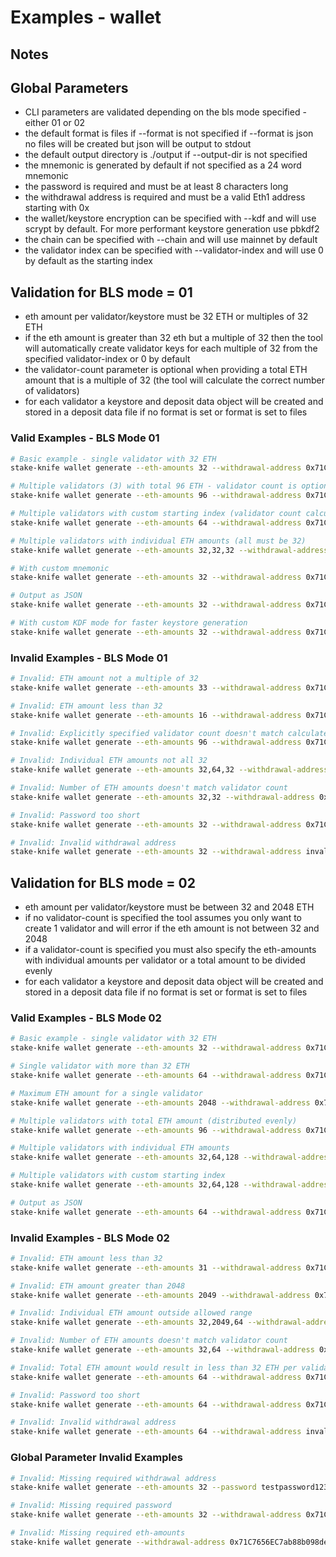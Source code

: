# Examples - wallet

## Notes


## Global Parameters
- CLI parameters are validated depending on the bls mode specified - either 01 or 02
- the default format is files if --format is not specified if --format is json no files will be created but json will be output to stdout
- the default output directory is ./output if --output-dir is not specified
- the mnemonic is generated by default if not specified as a 24 word mnemonic
- the password is required and must be at least 8 characters long
- the withdrawal address is required and must be a valid Eth1 address starting with 0x
- the wallet/keystore encryption can be specified with --kdf and will use scrypt by default. For more performant keystore generation use pbkdf2
- the chain can be specified with --chain and will use mainnet by default
- the validator index can be specified with --validator-index and will use 0 by default as the starting index


## Validation for BLS mode = 01
- eth amount per validator/keystore must be 32 ETH or multiples of 32 ETH
- if the eth amount is greater than 32 eth but a multiple of 32 then the tool will automatically create validator keys for each multiple of 32 from the specified validator-index or 0 by default
- the validator-count parameter is optional when providing a total ETH amount that is a multiple of 32 (the tool will calculate the correct number of validators)
- for each validator a keystore and deposit data object will be created and stored in a deposit data file if no format is set or format is set to files

### Valid Examples - BLS Mode 01

```bash
# Basic example - single validator with 32 ETH
stake-knife wallet generate --eth-amounts 32 --withdrawal-address 0x71C7656EC7ab88b098defB751B7401B5f6d8976F --password testpassword123 --bls-mode 01

# Multiple validators (3) with total 96 ETH - validator count is optional and calculated automatically
stake-knife wallet generate --eth-amounts 96 --withdrawal-address 0x71C7656EC7ab88b098defB751B7401B5f6d8976F --password testpassword123 --bls-mode 01

# Multiple validators with custom starting index (validator count calculated automatically)
stake-knife wallet generate --eth-amounts 64 --withdrawal-address 0x71C7656EC7ab88b098defB751B7401B5f6d8976F --password testpassword123 --bls-mode 01 --validator-index 5

# Multiple validators with individual ETH amounts (all must be 32)
stake-knife wallet generate --eth-amounts 32,32,32 --withdrawal-address 0x71C7656EC7ab88b098defB751B7401B5f6d8976F --password testpassword123 --bls-mode 01 --validator-count 3

# With custom mnemonic
stake-knife wallet generate --eth-amounts 32 --withdrawal-address 0x71C7656EC7ab88b098defB751B7401B5f6d8976F --password testpassword123 --bls-mode 01 --mnemonic "abandon abandon abandon abandon abandon abandon abandon abandon abandon abandon abandon abandon abandon abandon abandon abandon abandon abandon abandon abandon abandon abandon abandon art"

# Output as JSON
stake-knife wallet generate --eth-amounts 32 --withdrawal-address 0x71C7656EC7ab88b098defB751B7401B5f6d8976F --password testpassword123 --bls-mode 01 --format json

# With custom KDF mode for faster keystore generation
stake-knife wallet generate --eth-amounts 32 --withdrawal-address 0x71C7656EC7ab88b098defB751B7401B5f6d8976F --password testpassword123 --bls-mode 01 --kdf pbkdf2
```

### Invalid Examples - BLS Mode 01

```bash
# Invalid: ETH amount not a multiple of 32
stake-knife wallet generate --eth-amounts 33 --withdrawal-address 0x71C7656EC7ab88b098defB751B7401B5f6d8976F --password testpassword123 --bls-mode 01

# Invalid: ETH amount less than 32
stake-knife wallet generate --eth-amounts 16 --withdrawal-address 0x71C7656EC7ab88b098defB751B7401B5f6d8976F --password testpassword123 --bls-mode 01

# Invalid: Explicitly specified validator count doesn't match calculated count from ETH amount
stake-knife wallet generate --eth-amounts 96 --withdrawal-address 0x71C7656EC7ab88b098defB751B7401B5f6d8976F --password testpassword123 --bls-mode 01 --validator-count 2

# Invalid: Individual ETH amounts not all 32
stake-knife wallet generate --eth-amounts 32,64,32 --withdrawal-address 0x71C7656EC7ab88b098defB751B7401B5f6d8976F --password testpassword123 --bls-mode 01 --validator-count 3

# Invalid: Number of ETH amounts doesn't match validator count
stake-knife wallet generate --eth-amounts 32,32 --withdrawal-address 0x71C7656EC7ab88b098defB751B7401B5f6d8976F --password testpassword123 --bls-mode 01 --validator-count 3

# Invalid: Password too short
stake-knife wallet generate --eth-amounts 32 --withdrawal-address 0x71C7656EC7ab88b098defB751B7401B5f6d8976F --password short --bls-mode 01

# Invalid: Invalid withdrawal address
stake-knife wallet generate --eth-amounts 32 --withdrawal-address invalid-address --password testpassword123 --bls-mode 01
```


## Validation for BLS mode = 02
- eth amount per validator/keystore must be between 32 and 2048 ETH
- if no validator-count is specified the tool assumes you only want to create 1 validator and will error if the eth amount is not between 32 and 2048
- if a validator-count is specified you must also specify the eth-amounts with individual amounts per validator or a total amount to be divided evenly
- for each validator a keystore and deposit data object will be created and stored in a deposit data file if no format is set or format is set to files

### Valid Examples - BLS Mode 02

```bash
# Basic example - single validator with 32 ETH
stake-knife wallet generate --eth-amounts 32 --withdrawal-address 0x71C7656EC7ab88b098defB751B7401B5f6d8976F --password testpassword123 --bls-mode 02

# Single validator with more than 32 ETH
stake-knife wallet generate --eth-amounts 64 --withdrawal-address 0x71C7656EC7ab88b098defB751B7401B5f6d8976F --password testpassword123 --bls-mode 02

# Maximum ETH amount for a single validator
stake-knife wallet generate --eth-amounts 2048 --withdrawal-address 0x71C7656EC7ab88b098defB751B7401B5f6d8976F --password testpassword123 --bls-mode 02

# Multiple validators with total ETH amount (distributed evenly)
stake-knife wallet generate --eth-amounts 96 --withdrawal-address 0x71C7656EC7ab88b098defB751B7401B5f6d8976F --password testpassword123 --bls-mode 02 --validator-count 3

# Multiple validators with individual ETH amounts
stake-knife wallet generate --eth-amounts 32,64,128 --withdrawal-address 0x71C7656EC7ab88b098defB751B7401B5f6d8976F --password testpassword123 --bls-mode 02 --validator-count 3

# Multiple validators with custom starting index
stake-knife wallet generate --eth-amounts 32,64,128 --withdrawal-address 0x71C7656EC7ab88b098defB751B7401B5f6d8976F --password testpassword123 --bls-mode 02 --validator-count 3 --validator-index 5

# Output as JSON
stake-knife wallet generate --eth-amounts 64 --withdrawal-address 0x71C7656EC7ab88b098defB751B7401B5f6d8976F --password testpassword123 --bls-mode 02 --format json
```

### Invalid Examples - BLS Mode 02

```bash
# Invalid: ETH amount less than 32
stake-knife wallet generate --eth-amounts 31 --withdrawal-address 0x71C7656EC7ab88b098defB751B7401B5f6d8976F --password testpassword123 --bls-mode 02

# Invalid: ETH amount greater than 2048
stake-knife wallet generate --eth-amounts 2049 --withdrawal-address 0x71C7656EC7ab88b098defB751B7401B5f6d8976F --password testpassword123 --bls-mode 02

# Invalid: Individual ETH amount outside allowed range
stake-knife wallet generate --eth-amounts 32,2049,64 --withdrawal-address 0x71C7656EC7ab88b098defB751B7401B5f6d8976F --password testpassword123 --bls-mode 02 --validator-count 3

# Invalid: Number of ETH amounts doesn't match validator count
stake-knife wallet generate --eth-amounts 32,64 --withdrawal-address 0x71C7656EC7ab88b098defB751B7401B5f6d8976F --password testpassword123 --bls-mode 02 --validator-count 3

# Invalid: Total ETH amount would result in less than 32 ETH per validator
stake-knife wallet generate --eth-amounts 64 --withdrawal-address 0x71C7656EC7ab88b098defB751B7401B5f6d8976F --password testpassword123 --bls-mode 02 --validator-count 3

# Invalid: Password too short
stake-knife wallet generate --eth-amounts 64 --withdrawal-address 0x71C7656EC7ab88b098defB751B7401B5f6d8976F --password short --bls-mode 02

# Invalid: Invalid withdrawal address
stake-knife wallet generate --eth-amounts 64 --withdrawal-address invalid-address --password testpassword123 --bls-mode 02
```

### Global Parameter Invalid Examples

```bash
# Invalid: Missing required withdrawal address
stake-knife wallet generate --eth-amounts 32 --password testpassword123 --bls-mode 01

# Invalid: Missing required password
stake-knife wallet generate --eth-amounts 32 --withdrawal-address 0x71C7656EC7ab88b098defB751B7401B5f6d8976F --bls-mode 01

# Invalid: Missing required eth-amounts
stake-knife wallet generate --withdrawal-address 0x71C7656EC7ab88b098defB751B7401B5f6d8976F --password testpassword123 --bls-mode 01
```
